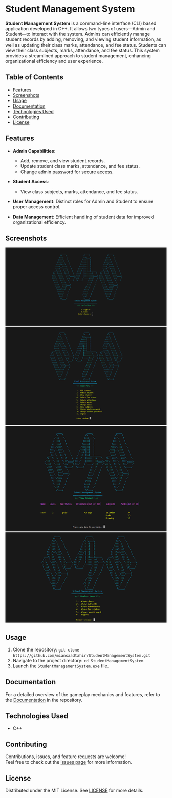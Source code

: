 # Student Management System

**Student Management System** is a command-line interface (CLI) based application developed in C++. It allows two types of users—Admin and Student—to interact with the system. Admins can efficiently manage student records by adding, removing, and viewing student information, as well as updating their class marks, attendance, and fee status. Students can view their class subjects, marks, attendance, and fee status. This system provides a streamlined approach to student management, enhancing organizational efficiency and user experience.

## Table of Contents
- [Features](#features)
- [Screenshots](#screenshots)
- [Usage](#usage)
- [Documentation](#documentation)
- [Technologies Used](#technologies-used)
- [Contributing](#contributing)
- [License](#license)

## Features
- **Admin Capabilities**: 
  - Add, remove, and view student records.
  - Update student class marks, attendance, and fee status.
  - Change admin password for secure access.
  
- **Student Access**: 
  - View class subjects, marks, attendance, and fee status.
  
- **User Management**: Distinct roles for Admin and Student to ensure proper access control.
- **Data Management**: Efficient handling of student data for improved organizational efficiency.


## Screenshots
![Screenshot](assets/1.png)
![Screenshot](assets/2.png)
![Screenshot](assets/3.png)
![Screenshot](assets/4.png)

## Usage
1. Clone the repository:
   `git clone https://github.com/miansaadtahir/StudentManagementSystem.git`
2. Navigate to the project directory:
   `cd StudentManagementSystem`
3. Launch the `StudentManagementSystem.exe` file.

## Documentation
For a detailed overview of the gameplay mechanics and features, refer to the [Documentation](./documentation) in the repository.

## Technologies Used
- C++

## Contributing
Contributions, issues, and feature requests are welcome!  
Feel free to check out the [issues page](https://github.com/miansaadtahir/StudentManagementSystem/issues) for more information.

## License
Distributed under the MIT License. See [LICENSE](./LICENSE) for more details.

